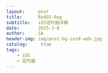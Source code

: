 ```yaml
---
layout:     post
title:      RadGS-Reg
subtitle:   iOS定时器详解
date:       2025-3-8
author:     SA
header-img: img/post-bg-ios9-web.jpg
catalog: 	 true
tags:
    - iOS
    - 定时器
---
```


